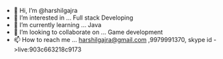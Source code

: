 - 👋 Hi, I’m @harshilgajra
- 👀 I’m interested in ... Full stack Developing
- 🌱 I’m currently learning ... Java
- 💞️ I’m looking to collaborate on ... Game development
- 📫 How to reach me ... harshilgajra@gmail.com ,9979991370, skype id ->live:903c663218c9173

<!---
harshilgajra/harshilgajra is a ✨ special ✨ repository because its `README.md` (this file) appears on your GitHub profile.
You can click the Preview link to take a look at your changes.
--->
